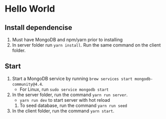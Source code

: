 # Hello World

## Install dependencise
1. Must have MongoDB and npm/yarn prior to installing
2. In server folder run `yarn install`. Run the same command on the client folder.

## Start 
1. Start a MongoDB service by running `brew services start mongodb-community@4.4`.
    - For Linux, run `sudo service mongodb start`
2. In the server folder, run the command `yarn run server`.
    - `yarn run dev` to start server with hot reload
    1. To seed database, run the command `yarn run seed`
3. In the client folder, run the command `yarn start`.

